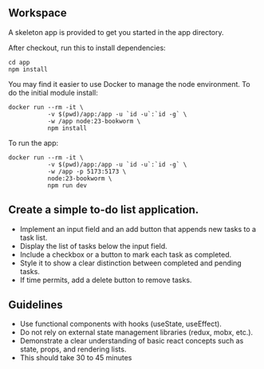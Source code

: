 ## Workspace
A skeleton app is provided to get you started in the app directory.

After checkout, run this to install dependencies:

    cd app
    npm install

You may find it easier to use Docker to manage the node environment. To
do the initial module install:

    docker run --rm -it \
               -v $(pwd)/app:/app -u `id -u`:`id -g` \
               -w /app node:23-bookworm \
               npm install

To run the app:

    docker run --rm -it \
               -v $(pwd)/app:/app -u `id -u`:`id -g` \
               -w /app -p 5173:5173 \
               node:23-bookworm \
               npm run dev

## Create a simple to-do list application.
- Implement an input field and an add button that appends new tasks to a task list.
- Display the list of tasks below the input field.
- Include a checkbox or a button to mark each task as completed.
- Style it to show a clear distinction between completed and pending tasks.
- If time permits, add a delete button to remove tasks.

## Guidelines
- Use functional components with hooks (useState, useEffect).
- Do not rely on external state management libraries (redux, mobx, etc.).
- Demonstrate a clear understanding of basic react concepts such as state, props, and rendering lists.
- This should take 30 to 45 minutes

